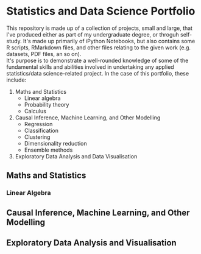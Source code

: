 # Statistics and Data Science Portfolio
This repository is made up of a collection of projects, small and large, that I've produced either as part of my undergraduate degree, or throguh self-study. It's made up primarily of iPython Notebooks, but also contains some R scripts, RMarkdown files, and other files relating to the given work (e.g. datasets, PDF files, an so on).
</br>
It's purpose is to demonstrate a well-rounded knowledge of some of the fundamental skills and abilities involved in undertaking any applied statistics/data science-related project. In the case of this portfolio, these include:
1. Maths and Statistics
   - Linear algebra
   - Probability theory
   - Calculus 
2. Causal Inference, Machine Learning, and Other Modelling
   - Regression
   - Classification
   - Clustering
   - Dimensionality reduction
   - Ensemble methods
3. Exploratory Data Analysis and Data Visualisation
## Maths and Statistics
### Linear Algebra
## Causal Inference, Machine Learning, and Other Modelling
## Exploratory Data Analysis and Visualisation

